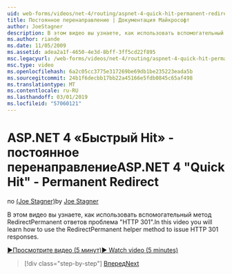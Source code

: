 ```yaml
---
uid: web-forms/videos/net-4/routing/aspnet-4-quick-hit-permanent-redirect
title: Постоянное перенаправление | Документация Майкрософт
author: JoeStagner
description: В этом видео вы узнаете, как использовать вспомогательный метод RedirectPermanent ответов проблема "HTTP 301".
ms.author: riande
ms.date: 11/05/2009
ms.assetid: adea2a1f-4650-4e3d-8bff-3ff5cd22f895
msc.legacyurl: /web-forms/videos/net-4/routing/aspnet-4-quick-hit-permanent-redirect
msc.type: video
ms.openlocfilehash: 6a2c05cc3775e317269be69db1be235223eada5b
ms.sourcegitcommit: 24b1f6decbb17bb22a45166e5fdb0845c65af498
ms.translationtype: MT
ms.contentlocale: ru-RU
ms.lasthandoff: 03/01/2019
ms.locfileid: "57060121"
---
```

<a name="aspnet-4-quick-hit---permanent-redirect"></a><span data-ttu-id="d9245-103">ASP.NET 4 «Быстрый Hit» - постоянное перенаправление</span><span class="sxs-lookup"><span data-stu-id="d9245-103">ASP.NET 4 "Quick Hit" - Permanent Redirect</span></span>
====================
<span data-ttu-id="d9245-104">по [(Joe Stagner)](https://github.com/JoeStagner)</span><span class="sxs-lookup"><span data-stu-id="d9245-104">by [Joe Stagner](https://github.com/JoeStagner)</span></span>

<span data-ttu-id="d9245-105">В этом видео вы узнаете, как использовать вспомогательный метод RedirectPermanent ответов проблема "HTTP 301".</span><span class="sxs-lookup"><span data-stu-id="d9245-105">In this video you will learn how to use the RedirectPermanent helper method to issue HTTP 301 responses.</span></span> 

[<span data-ttu-id="d9245-106">&#9654;Просмотрите видео (5 минут)</span><span class="sxs-lookup"><span data-stu-id="d9245-106">&#9654; Watch video (5 minutes)</span></span>](https://channel9.msdn.com/Blogs/ASP-NET-Site-Videos/aspnet-4-quick-hit-permanent-redirect)

> [!div class="step-by-step"]
> [<span data-ttu-id="d9245-107">Вперед</span><span class="sxs-lookup"><span data-stu-id="d9245-107">Next</span></span>](aspnet-4-quick-hit-imperative-webforms-routing.md)
